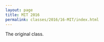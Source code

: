 ```yaml
---
layout: page
title: MIT 2016
permalink: classes/2016/16-MIT/index.html
---
```


The original class.
